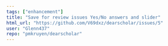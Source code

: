 ```yaml
---
tags: ["enhancement"]
title: "Save for review issues Yes/No answers and slider"
html_url: "https://github.com/V69dxz/dearscholar/issues/5"
user: "Glenn437"
repo: "pmkruyen/dearscholar"
---
```


